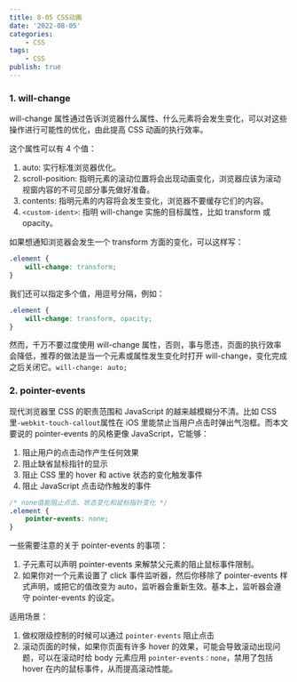 ```yaml
---
title: 8-05 CSS动画
date: '2022-08-05'
categories:
    - CSS
tags:
    - CSS
publish: true
---
```


### 1. will-change

will-change 属性通过告诉浏览器什么属性、什么元素将会发生变化，可以对这些操作进行可能性的优化，由此提高 CSS 动画的执行效率。

这个属性可以有 4 个值：

1. auto: 实行标准浏览器优化。
2. scroll-position: 指明元素的滚动位置将会出现动画变化，浏览器应该为滚动视窗内容的不可见部分事先做好准备。
3. contents: 指明元素的内容将会发生变化，浏览器不要缓存它们的内容。
4. `<custom-ident>`: 指明 will-change 实施的目标属性，比如 transform 或 opacity。

如果想通知浏览器会发生一个 transform 方面的变化，可以这样写：

```css
.element {
    will-change: transform;
}
```

我们还可以指定多个值，用逗号分隔，例如：

```css
.element {
    will-change: transform, opacity;
}
```

然而，千万不要过度使用 will-change 属性，否则，事与愿违，页面的执行效率会降低，推荐的做法是当一个元素或属性发生变化时打开 will-change，变化完成之后关闭它。`will-change: auto;`

### 2. pointer-events

现代浏览器里 CSS 的职责范围和 JavaScript 的越来越模糊分不清。比如 CSS 里`-webkit-touch-callout`属性在 iOS 里能禁止当用户点击时弹出气泡框。而本文要说的 pointer-events 的风格更像 JavaScript，它能够：

1. 阻止用户的点击动作产生任何效果
2. 阻止缺省鼠标指针的显示
3. 阻止 CSS 里的 hover 和 active 状态的变化触发事件
4. 阻止 JavaScript 点击动作触发的事件

```css
/* none值能阻止点击、状态变化和鼠标指针变化 */
.element {
    pointer-events: none;
}
```

一些需要注意的关于 pointer-events 的事项：

1. 子元素可以声明 pointer-events 来解禁父元素的阻止鼠标事件限制。
2. 如果你对一个元素设置了 click 事件监听器，然后你移除了 pointer-events 样式声明，或把它的值改变为 auto，监听器会重新生效。基本上，监听器会遵守 pointer-events 的设定。

适用场景：

1. 做权限级控制的时候可以通过 `pointer-events` 阻止点击
2. 滚动页面的时候，如果你页面有许多 hover 的效果，可能会导致滚动出现问题，可以在滚动时给 body 元素应用 `pointer-events：none`，禁用了包括 hover 在内的鼠标事件，从而提高滚动性能。
